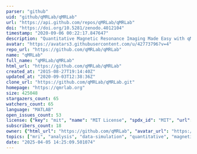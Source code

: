 ```yaml
---
parser: "github"
uid: "github/qMRLab/qMRLab"
url: "https://api.github.com/repos/qMRLab/qMRLab"
doi: "https://doi.org/10.5281/zenodo.4012104"
timestamp: "2020-09-06 00:22:17.847647"
description: "Quantitative Magnetic Resonance Imaging Made Easy with qMRLab: a Software for Data Simulation, Analysis and Visualization"
avatar: "https://avatars3.githubusercontent.com/u/42773796?v=4"
repo_url: "https://github.com/qMRLab/qMRLab"
name: "qMRLab"
full_name: "qMRLab/qMRLab"
html_url: "https://github.com/qMRLab/qMRLab"
created_at: "2015-08-27T19:14:40Z"
updated_at: "2020-09-03T12:38:36Z"
clone_url: "https://github.com/qMRLab/qMRLab.git"
homepage: "https://qmrlab.org"
size: 425048
stargazers_count: 65
watchers_count: 65
language: "MATLAB"
open_issues_count: 53
license: {"key": "mit", "name": "MIT License", "spdx_id": "MIT", "url": "https://api.github.com/licenses/mit", "node_id": "MDc6TGljZW5zZTEz"}
subscribers_count: 18
owner: {"html_url": "https://github.com/qMRLab", "avatar_url": "https://avatars3.githubusercontent.com/u/42773796?v=4", "login": "qMRLab", "type": "Organization"}
topics: ["mri", "analysis", "data-simulation", "quantitative", "magnetization", "relaxometry", "mapping"]
date: "2025-04-05 14:25:09.501074"
---
```

